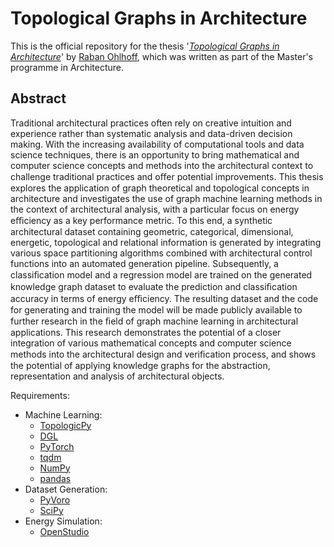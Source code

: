 # Topological Graphs in Architecture

This is the official repository for the thesis '*[Topological Graphs in Architecture](https://github.com/Sinasta/thesis/blob/main/documentation/thesis.pdf)*' by [Raban Ohlhoff](https://raban-ohlhoff.com/), which was written as part of the Master's programme in Architecture.

## Abstract
Traditional architectural practices often rely on creative intuition and experience rather than systematic analysis and data-driven decision making. With the increasing availability of computational tools and data science techniques, there is an opportunity to bring mathematical and computer science concepts and methods into the architectural context to challenge traditional practices and oﬀer potential improvements. This thesis explores the application of graph theoretical and topological concepts in architecture and investigates the use of graph machine learning methods in the context of architectural analysis, with a particular focus on energy eﬃciency as a key performance metric. To this end, a synthetic architectural dataset containing geometric, categorical, dimensional, energetic, topological and relational information is generated by integrating various space partitioning algorithms combined with architectural control functions into an automated generation pipeline. Subsequently, a classiﬁcation model and a regression model are trained on the generated knowledge graph dataset to evaluate the prediction and classiﬁcation accuracy in terms of energy eﬃciency. The resulting dataset and the code for generating and training the model will be made publicly available to further research in the ﬁeld of graph machine learning in architectural applications. This research demonstrates the potential of a closer integration of various mathematical concepts and computer science methods into the architectural design and veriﬁcation process, and shows the potential of applying knowledge graphs for the abstraction, representation and analysis of architectural objects.

Requirements:

- Machine Learning:
  - [TopologicPy](https://github.com/Sinasta/topologicpy)
  - [DGL](https://github.com/dmlc/dgl)
  - [PyTorch](https://github.com/pytorch/pytorch)
  - [tqdm](https://github.com/tqdm/tqdm)
  - [NumPy](https://github.com/numpy/numpy)
  - [pandas](https://github.com/pandas-dev/pandas)
- Dataset Generation:
  - [PyVoro](https://github.com/joe-jordan/pyvoro)
  - [SciPy](https://github.com/scipy/scipy)
- Energy Simulation:
  - [OpenStudio](https://github.com/NREL/OpenStudio)
